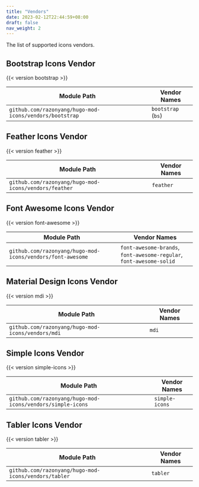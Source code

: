 ```yaml
---
title: "Vendors"
date: 2023-02-12T22:44:59+08:00
draft: false
nav_weight: 2
---
```


The list of supported icons vendors.

<!--more-->

## Bootstrap Icons Vendor

{{< version bootstrap >}}

| Module Path                                             | Vendor Names |
| ------------------------------------------------------- | ------------ |
| `github.com/razonyang/hugo-mod-icons/vendors/bootstrap` | `bootstrap` (`bs`)  |

## Feather Icons Vendor

{{< version feather >}}

| Module Path                                          | Vendor Names |
| ---------------------------------------------------- | ------------ |
| `github.com/razonyang/hugo-mod-icons/vendors/feather` | `feather`     |

## Font Awesome Icons Vendor

{{< version font-awesome >}}

| Module Path                                                | Vendor Names                                                        |
| ---------------------------------------------------------- | ------------------------------------------------------------------- |
| `github.com/razonyang/hugo-mod-icons/vendors/font-awesome` | `font-awesome-brands`, `font-awesome-regular`, `font-awesome-solid` |

## Material Design Icons Vendor

{{< version mdi >}}

| Module Path                                                | Vendor Names                                                        |
| ---------------------------------------------------------- | ------------------------------------------------------------------- |
| `github.com/razonyang/hugo-mod-icons/vendors/mdi` | `mdi` |

## Simple Icons Vendor

{{< version simple-icons >}}

| Module Path                                                | Vendor Names   |
| ---------------------------------------------------------- | -------------- |
| `github.com/razonyang/hugo-mod-icons/vendors/simple-icons` | `simple-icons` |

## Tabler Icons Vendor

{{< version tabler >}}

| Module Path                                          | Vendor Names |
| ---------------------------------------------------- | ------------ |
| `github.com/razonyang/hugo-mod-icons/vendors/tabler` | `tabler`     |
